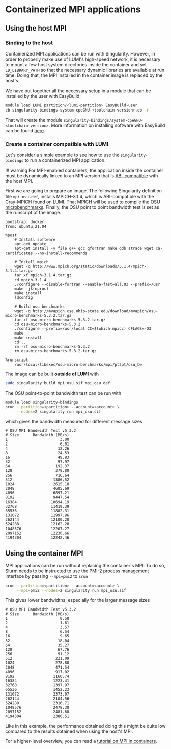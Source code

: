 # Containerized MPI applications

[software_installing]: ../../software/installing/easybuild.md
[mpich-abi]: https://www.mpich.org/abi/
[permedcoe-mpi]: https://permedcoe.github.io/mpi-in-container
[osu-benchmark]: https://mvapich.cse.ohio-state.edu/benchmarks/

## Using the host MPI

### Binding to the host

Containerized MPI applications can be run with Singularity. However, in order to
properly make use of LUMI's high-speed network, it is necessary to mount a few
host system directories inside the container and set `LD_LIBRARY_PATH` so that
the necessary dynamic libraries are available at run time. Doing that, the MPI
installed in the container image is replaced by the host's.

We have put together all the necessary setup in a module that can be installed
by the user with EasyBuild:

```bash
module load LUMI partition/<lumi-partition> EasyBuild-user
eb singularity-bindings-system-cpeGNU-<toolchain-version>.eb -r
```

That will create the module `singularity-bindings/system-cpeGNU-<toolchain-version>`.
More information on installing software with EasyBuild can be found
[here][software_installing].

### Create a container compatible with LUMI

Let's consider a simple example to see how to use the `singularity-bindings` to
run a containerized MPI application. 

!!! warning
    For MPI-enabled containers, the application inside the container must be
    dynamically linked to an MPI version that is [ABI-compatible][mpich-abi]
    with the host MPI.

First we are going to prepare an image. The
following Singularity definition file `mpi_osu.def`, installs MPICH-3.1.4, which
is ABI-compatible with the Cray-MPICH found on LUMI. That MPICH will be used to
compile the [OSU microbenchmarks][osu-benchmark]. Finally, the OSU point to
point bandwidth test is set as the runscript of the image.

```
bootstrap: docker
from: ubuntu:21.04

%post
    # Install software
    apt-get update
    apt-get install -y file g++ gcc gfortran make gdb strace wget ca-certificates --no-install-recommends

    # Install mpich
    wget -q http://www.mpich.org/static/downloads/3.1.4/mpich-3.1.4.tar.gz
    tar xf mpich-3.1.4.tar.gz
    cd mpich-3.1.4
    ./configure --disable-fortran --enable-fast=all,O3 --prefix=/usr
    make -j$(nproc)
    make install
    ldconfig

    # Build osu benchmarks
    wget -q http://mvapich.cse.ohio-state.edu/download/mvapich/osu-micro-benchmarks-5.3.2.tar.gz
    tar xf osu-micro-benchmarks-5.3.2.tar.gz
    cd osu-micro-benchmarks-5.3.2
    ./configure --prefix=/usr/local CC=$(which mpicc) CFLAGS=-O3
    make
    make install
    cd ..
    rm -rf osu-micro-benchmarks-5.3.2
    rm osu-micro-benchmarks-5.3.2.tar.gz

%runscript
    /usr/local/libexec/osu-micro-benchmarks/mpi/pt2pt/osu_bw
```

The image can be built **outside of LUMI** with 

```bash
sudo singularity build mpi_osu.sif mpi_osu.def
```

The OSU point-to-point bandwidth test can be run with

```bash
module load singularity-bindings
srun --partition=<partition> --account=<account> \
     --nodes=2 singularity run mpi_osu.sif
```

which gives the bandwidth measured for different message sizes

```
# OSU MPI Bandwidth Test v5.3.2
# Size      Bandwidth (MB/s)
1                       3.00
2                       6.01
4                      12.26
8                      24.53
16                     49.83
32                     97.97
64                    192.37
128                   379.80
256                   716.64
512                  1386.52
1024                 2615.18
2048                 4605.69
4096                 6897.21
8192                 9447.54
16384               10694.19
32768               11419.39
65536               11802.31
131072              11997.96
262144              12100.20
524288              12162.28
1048576             12207.27
2097152             12230.66
4194304             12242.46
```

## Using the container MPI

MPI applications can be run without replacing the container's MPI. To do so,
Slurm needs to be instructed to use the PMI-2 process management interface by
passing `--mpi=pmi2` to `srun`

```bash
srun --partition=<partition> --account=<account> \
     --mpi=pmi2 --nodes=2 singularity run mpi_osu.sif
```

This gives lower bandwidths, especially for the larger message sizes

```
# OSU MPI Bandwidth Test v5.3.2
# Size      Bandwidth (MB/s)
1                       0.50
2                       1.61
4                       3.57
8                       6.54
16                      9.65
32                     18.04
64                     35.27
128                    67.76
256                    91.12
512                   221.09
1024                  278.88
2048                  471.54
4096                  917.02
8192                 1160.74
16384                1223.41
32768                1397.97
65536                1452.23
131072               2373.07
262144               2104.56
524288               2316.71
1048576              2478.30
2097152              2481.68
4194304              2380.51
```

Like in this example, the performance obtained doing this might be quite low
compared to the results obtained when using the host's MPI.

For a higher-level overview, you can read a [tutorial on MPI in
containers][permedcoe-mpi].
